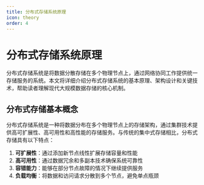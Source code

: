 ```yaml
---
title: 分布式存储系统原理
icon: theory
order: 4
---
```


# 分布式存储系统原理

分布式存储系统是将数据分散存储在多个物理节点上，通过网络协同工作提供统一存储服务的系统。本文将详细介绍分布式存储系统的基本原理、架构设计和关键技术，帮助读者理解现代大规模数据存储的核心机制。

## 分布式存储基本概念

分布式存储系统是一种将数据分布在多个物理节点上的存储架构，通过集群技术提供高可扩展性、高可用性和高性能的存储服务。与传统的集中式存储相比，分布式存储具有以下特点：

1. **可扩展性**：通过添加新节点线性扩展存储容量和性能
2. **高可用性**：通过数据冗余和多副本技术确保系统可靠性
3. **容错能力**：能够在部分节点故障的情况下继续提供服务
4. **负载均衡**：将数据和访问请求分散到多个节点，避免单点瓶颈
